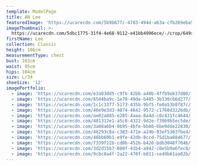 ```yaml
---
template: ModelPage
title: AN Lee
featuredImage: 'https://ucarecdn.com/5b9b677c-4783-494d-a63a-cfb269eba5ba/'
imageThumbnail: >-
  https://ucarecdn.com/5dbc1775-31f4-4e68-9112-e41bb4996ece/-/crop/649x953/0,0/-/preview/
firstName: Lee
collection: Classic
height: 186cm
measurementType: chest
bust: 103cm
waist: 85cm
hips: 104cm
size: L/34
shoeSize: '12'
imagePortfolio:
  - image: 'https://ucarecdn.com/e3a03dd5-c9fb-42bb-a40b-4ffb9eb37d80/'
  - image: 'https://ucarecdn.com/6544ba9c-1e70-49de-b485-3b130c66d277/'
  - image: 'https://ucarecdn.com/1c1c3377-5173-435b-9bf5-fe0a53b8f87c/'
  - image: 'https://ucarecdn.com/46e9e3d3-4074-4642-9572-c1760d3226db/'
  - image: 'https://ucarecdn.com/ae02a085-e285-4aaa-8a4d-c0c431fc4644/'
  - image: 'https://ucarecdn.com/481312e1-a5c0-4322-9d2e-f39b9b5ec5de/'
  - image: 'https://ucarecdn.com/3a08a6b4-0b95-4bfe-bb66-6be9dde22830/'
  - image: 'https://ucarecdn.com/48293c8a-c383-471e-a24b-03ef5383fbe4/'
  - image: 'https://ucarecdn.com/46bb60b1-e9fe-42db-8ccd-75d1ba884677/'
  - image: 'https://ucarecdn.com/f339f22b-cd0b-452b-b426-bdb3048f704b/'
  - image: 'https://ucarecdn.com/3d2d15b7-080f-41b4-a942-c0e5b9a6fec8/'
  - image: 'https://ucarecdn.com/9cbc8a4f-2a22-470f-b811-ce49b61aa02b/'
---
```


